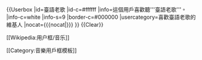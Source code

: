 {{Userbox
  |id=臺語老歌
  |id-c=#ffffff
  |info=<span lang="zh-tw">這個用戶喜歡聽'''臺語老歌'''。</span>
  |info-c=white
  |info-s=9
  |border-c=#000000
  |usercategory=喜歡臺語老歌的維基人
  |nocat={{{nocat|}}}
}}<noinclude>
{{Clear}}

[[Wikipedia:用户框/音乐]]

[[Category:音樂用戶框模板]]</noinclude>